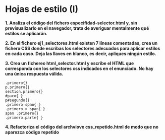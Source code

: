 # Hojas de estilo (I)

**1. Analiza el código del fichero especifidad-selector.html y, sin previsualizarlo en el navegador, trata de averiguar mentalmente qué estilos se aplicarán.**

**2. En el fichero ej1_selectores.html existen 7 líneas comentadas, crea un fichero CSS donde escribas los selectores adecuados para aplicar estilos en cada caso. Deja las llaves en blanco, es decir, apliques ningún estilo.**

**3. Crea un fichereo html_selector.html y escribe el HTML que corresponda con los selectores css indicados en el enunciado. No hay una única respuesta válida.**

```
.primero{}
p.primero{}
section.primero{}
#paco{ }
p#segundo{}
.primero span{ }
.primero > span{ }
span .primero{}
.primero.parte{ }
```

**4. Refactoriza el código del archviovo css_repetido.html de modo que no aparezca código repetido**
